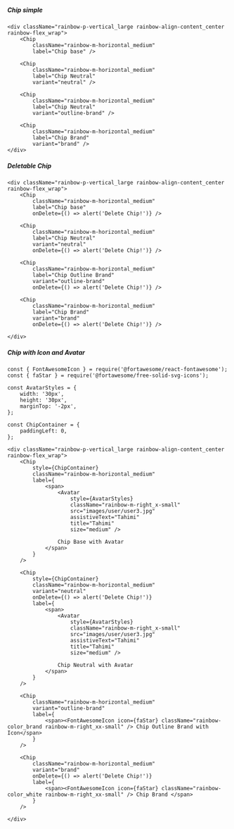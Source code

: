 ##### Chip simple

    <div className="rainbow-p-vertical_large rainbow-align-content_center rainbow-flex_wrap">
        <Chip
            className="rainbow-m-horizontal_medium"
            label="Chip base" />

        <Chip
            className="rainbow-m-horizontal_medium"
            label="Chip Neutral"
            variant="neutral" />

        <Chip
            className="rainbow-m-horizontal_medium"
            label="Chip Neutral"
            variant="outline-brand" />

        <Chip
            className="rainbow-m-horizontal_medium"
            label="Chip Brand"
            variant="brand" />
    </div>

##### Deletable Chip

    <div className="rainbow-p-vertical_large rainbow-align-content_center rainbow-flex_wrap">
        <Chip
            className="rainbow-m-horizontal_medium"
            label="Chip base"
            onDelete={() => alert('Delete Chip!')} />

        <Chip
            className="rainbow-m-horizontal_medium"
            label="Chip Neutral"
            variant="neutral"
            onDelete={() => alert('Delete Chip!')} />

        <Chip
            className="rainbow-m-horizontal_medium"
            label="Chip Outline Brand"
            variant="outline-brand"
            onDelete={() => alert('Delete Chip!')} />

        <Chip
            className="rainbow-m-horizontal_medium"
            label="Chip Brand"
            variant="brand"
            onDelete={() => alert('Delete Chip!')} />

    </div>

##### Chip with Icon and Avatar

    const { FontAwesomeIcon } = require('@fortawesome/react-fontawesome');
    const { faStar } = require('@fortawesome/free-solid-svg-icons');

    const AvatarStyles = {
        width: '30px',
        height: '30px',
        marginTop: '-2px',
    };

    const ChipContainer = {
        paddingLeft: 0,
    };

    <div className="rainbow-p-vertical_large rainbow-align-content_center rainbow-flex_wrap">
        <Chip
            style={ChipContainer}
            className="rainbow-m-horizontal_medium"
            label={
                <span>
                    <Avatar
                        style={AvatarStyles}
                        className="rainbow-m-right_x-small"
                        src="images/user/user3.jpg"
                        assistiveText="Tahimi"
                        title="Tahimi"
                        size="medium" />

                    Chip Base with Avatar
                </span>
            }
        />

        <Chip
            style={ChipContainer}
            className="rainbow-m-horizontal_medium"
            variant="neutral"
            onDelete={() => alert('Delete Chip!')}
            label={
                <span>
                    <Avatar
                        style={AvatarStyles}
                        className="rainbow-m-right_x-small"
                        src="images/user/user3.jpg"
                        assistiveText="Tahimi"
                        title="Tahimi"
                        size="medium" />

                    Chip Neutral with Avatar
                </span>
            }
        />

        <Chip
            className="rainbow-m-horizontal_medium"
            variant="outline-brand"
            label={
                <span><FontAwesomeIcon icon={faStar} className="rainbow-color_brand rainbow-m-right_xx-small" /> Chip Outline Brand with Icon</span>
            }
        />

        <Chip
            className="rainbow-m-horizontal_medium"
            variant="brand"
            onDelete={() => alert('Delete Chip!')}
            label={
                <span><FontAwesomeIcon icon={faStar} className="rainbow-color_white rainbow-m-right_xx-small" /> Chip Brand </span>
            }
        />

    </div>
